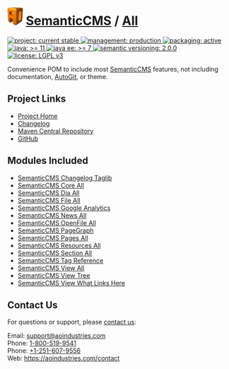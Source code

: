 # [<img src="ao-logo.png" alt="AO Logo" width="35" height="40">](https://github.com/aoindustries) [SemanticCMS](https://github.com/aoindustries/semanticcms) / [All](https://github.com/aoindustries/semanticcms-all)
<p>
	<a href="https://aoindustries.com/life-cycle#project-current-stable">
		<img src="https://semanticcms.com/ao-badges/project-current-stable.svg" alt="project: current stable" />
	</a>
	<a href="https://aoindustries.com/life-cycle#management-production">
		<img src="https://semanticcms.com/ao-badges/management-production.svg" alt="management: production" />
	</a>
	<a href="https://aoindustries.com/life-cycle#packaging-active">
		<img src="https://semanticcms.com/ao-badges/packaging-active.svg" alt="packaging: active" />
	</a>
	<br />
	<a href="https://docs.oracle.com/en/java/javase/11/docs/api/">
		<img src="https://semanticcms.com/ao-badges/java-11.svg" alt="java: &gt;= 11" />
	</a>
	<a href="https://docs.oracle.com/javaee/7/api/">
		<img src="https://semanticcms.com/ao-badges/javaee-7.svg" alt="java ee: &gt;= 7" />
	</a>
	<a href="http://semver.org/spec/v2.0.0.html">
		<img src="https://semanticcms.com/ao-badges/semver-2.0.0.svg" alt="semantic versioning: 2.0.0" />
	</a>
	<a href="https://www.gnu.org/licenses/lgpl-3.0">
		<img src="https://semanticcms.com/ao-badges/license-lgpl-3.0.svg" alt="license: LGPL v3" />
	</a>
</p>

Convenience POM to include most [SemanticCMS](https://github.com/aoindustries/semanticcms) features, not including documentation, [AutoGit](https://github.com/aoindustries/semanticcms-autogit), or theme.

## Project Links
* [Project Home](https://semanticcms.com/all/)
* [Changelog](https://semanticcms.com/all/changelog)
* [Maven Central Repository](https://search.maven.org/artifact/com.semanticcms/semanticcms-all)
* [GitHub](https://github.com/aoindustries/semanticcms-all)

## Modules Included
* [SemanticCMS Changelog Taglib](https://github.com/aoindustries/semanticcms-changelog-taglib)
* [SemanticCMS Core All](https://github.com/aoindustries/semanticcms-core-all)
* [SemanticCMS Dia All](https://github.com/aoindustries/semanticcms-dia-all)
* [SemanticCMS File All](https://github.com/aoindustries/semanticcms-file-all)
* [SemanticCMS Google Analytics](https://github.com/aoindustries/semanticcms-google-analytics)
* [SemanticCMS News All](https://github.com/aoindustries/semanticcms-news-all)
* [SemanticCMS OpenFile All](https://github.com/aoindustries/semanticcms-openfile-all)
* [SemanticCMS PageGraph](https://github.com/aoindustries/semanticcms-pagegraph)
* [SemanticCMS Pages All](https://github.com/aoindustries/semanticcms-pages-all)
* [SemanticCMS Resources All](https://github.com/aoindustries/semanticcms-resources-all)
* [SemanticCMS Section All](https://github.com/aoindustries/semanticcms-section-all)
* [SemanticCMS Tag Reference](https://github.com/aoindustries/semanticcms-tag-reference)
* [SemanticCMS View All](https://github.com/aoindustries/semanticcms-view-all)
* [SemanticCMS View Tree](https://github.com/aoindustries/semanticcms-view-tree)
* [SemanticCMS View What Links Here](https://github.com/aoindustries/semanticcms-view-what-links-here)

## Contact Us
For questions or support, please [contact us](https://aoindustries.com/contact):

Email: [support@aoindustries.com](mailto:support@aoindustries.com)  
Phone: [1-800-519-9541](tel:1-800-519-9541)  
Phone: [+1-251-607-9556](tel:+1-251-607-9556)  
Web: https://aoindustries.com/contact
